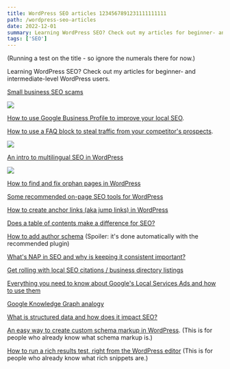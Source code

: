 ```yaml
---
title: WordPress SEO articles 1234567891231111111111
path: /wordpress-seo-articles
date: 2022-12-01
summary: Learning WordPress SEO? Check out my articles for beginner- and intermediate-level WordPress users.
tags: ['SEO']
---
```


(Running a test on the title - so ignore the numerals there for now.)

Learning WordPress SEO? Check out my articles for beginner- and intermediate-level WordPress users.

<a href="https://aioseo.com/small-business-seo-scams-how-to-detect-and-avoid-them/" target="blank">Small business SEO scams</a>

<img src="https://res.cloudinary.com/icecloud7/image/upload/f_auto/v1679592192/seo-scams_gsgj4e.png" />

<a href="https://aioseo.com/how-to-use-a-google-business-profile-to-imrpove-local-seo/" target="blank">How to use Google Business Profile to improve your local SEO</a>.

<a href="https://aioseo.com/how-to-use-a-wordpress-faq-block-to-boost-seo-and-get-more-traffic/" target="blank">How to use a FAQ block to steal traffic from your competitor's prospects</a>.

<img src="https://res.cloudinary.com/icecloud7/image/upload/f_auto/v1679592744/wordpress-faq-block-seo_wfyodp.png" />

<a href="https://aioseo.com/the-beginners-guide-to-wordpress-multilingual-seo/" target="blank">An intro to multilingual SEO in WordPress</a>

<img src="https://res.cloudinary.com/icecloud7/image/upload/v1679592590/wordpress-multilingual-seo_vyam63.png" />

<a href="https://aioseo.com/how-to-easily-find-and-fix-orphan-pages-in-wordpress/" target="blank">How to find and fix orphan pages in WordPress</a>

<a href="https://aioseo.com/best-on-page-seo-tools/" target="blank">Some recommended on-page SEO tools for WordPress</a>

<a href="https://aioseo.com/how-to-create-jump-links-in-wordpress/" target="blank">How to create anchor links (aka jump links) in WordPress</a>

<a href="https://aioseo.com/wordpress-table-of-contents-seo/" target="blank">Does a table of contents make a difference for SEO?</a>

<a href="https://aioseo.com/how-to-add-author-schema-in-wordpress/" target="blank">How to add author schema</a> (Spoiler: it's done automatically with the recommended plugin)

<a href="https://aioseo.com/what-is-nap-in-seo/" target="blank">What's NAP in SEO and why is keeping it consistent important?</a>

<a href="https://aioseo.com/how-to-get-local-seo-citations/" target="blank">Get rolling with local SEO citations / business directory listings</a>

<a href="https://aioseo.com/what-are-local-services-ads/" target="blank">Everything you need to know about Google's Local Services Ads and how to use them</a>

<a href="https://aioseo.com/what-is-google-knowledge-graph/" target="blank">Google Knowledge Graph analogy</a>

<a href="https://aioseo.com/what-is-structured-data-and-how-does-it-impact-seo/" target="blank">What is structured data and how does it impact SEO?</a>

<a href="https://aioseo.com/how-to-create-custom-schema-markup-in-wordpress/" target="blank">An easy way to create custom schema markup in WordPress</a>. (This is for people who already know what schema markup is.)

<a href="https://aioseo.com/how-to-run-a-rich-results-test-in-wordpress/" target="blank">How to run a rich results test, right from the WordPress editor</a> (This is for people who already know what rich snippets are.)

